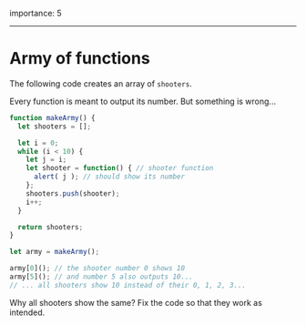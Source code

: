 importance: 5

---

# Army of functions

The following code creates an array of `shooters`.

Every function is meant to output its number. But something is wrong...

```js run
function makeArmy() {
  let shooters = [];

  let i = 0;
  while (i < 10) {
    let j = i;
    let shooter = function() { // shooter function
      alert( j ); // should show its number
    };
    shooters.push(shooter);
    i++;
  }

  return shooters;
}

let army = makeArmy();

army[0](); // the shooter number 0 shows 10
army[5](); // and number 5 also outputs 10...
// ... all shooters show 10 instead of their 0, 1, 2, 3...
```

Why all shooters show the same? Fix the code so that they work as intended.

